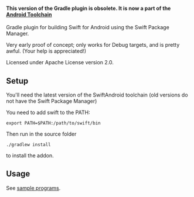 
#### This version of the Gradle plugin is obsolete. It is now a part of the  [Android Toolchain](https://github.com/SwiftJava/android_toolchain)

Gradle plugin for building Swift for Android using the Swift Package Manager.

Very early proof of concept; only works for Debug targets, and is pretty awful. (Your help is appreciated!)

Licensed under Apache License version 2.0.

## Setup

You'll need the latest version of the SwiftAndroid toolchain (old versions
do not have the Swift Package Manager)

You need to add swift to the PATH:

`export PATH=$PATH:/path/to/swift/bin`

Then run in the source folder

`./gradlew install`

to install the addon.

## Usage

See [sample programs](https://github.com/SwiftAndroid/swift-android-samples).
